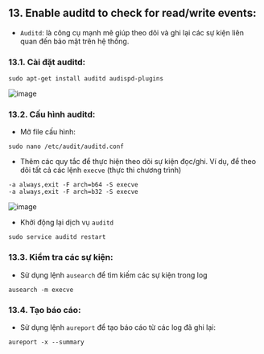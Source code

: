 ## 13. Enable auditd to check for read/write events: 
- `Auditd`: là công cụ mạnh mẽ giúp theo dõi và ghi lại các sự kiện liên quan đến bảo mật trên hệ thống.
### 13.1. Cài đặt **auditd**:
```
sudo apt-get install auditd audispd-plugins
```
![image](https://github.com/user-attachments/assets/cdd9a6a9-0ee5-492e-9bd6-b00a05223abe)

### 13.2. Cấu hình **auditd**:
- Mở file cấu hình:
```
sudo nano /etc/audit/auditd.conf
```
- Thêm các quy tắc để thực hiện theo dõi sự kiện đọc/ghi. Ví dụ, để theo dõi tất cả các lệnh `execve` (thực thi chương trình)
```
-a always,exit -F arch=b64 -S execve
-a always,exit -F arch=b32 -S execve
```
![image](https://github.com/user-attachments/assets/e0c900da-a166-4b83-b4ba-f7a052d31bff)

- Khởi động lại dịch vụ `auditd`
```
sudo service auditd restart
```
### 13.3. Kiểm tra các sự kiện:
- Sử dụng lệnh `ausearch` để tìm kiếm các sự kiện trong log
```
ausearch -m execve
```
### 13.4. Tạo báo cáo: 
- Sử dụng lệnh `aureport` để tạo báo cáo từ các log đã ghi lại:
```
aureport -x --summary
```
